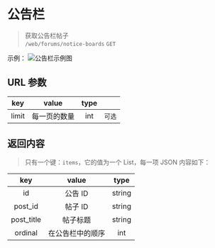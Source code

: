 # 公告栏

> 获取公告栏帖子  
> `/web/forums/notice-boards` `GET`

示例：
![公告栏示例图](https://cdn-community.codemao.cn/47/community/MTY1ODU0OTg4MTU3NV90N3I3cWNj)

## URL 参数

|  key  |    value     | type |        |
| :---: | :----------: | :--: | :----: |
| limit | 每一页的数量 | int  | `可选` |

## 返回内容

> 只有一个键：`items`，它的值为一个 List，每一项 JSON 内容如下：

|    key     |      value       |  type  |
| :--------: | :--------------: | :----: |
|     id     |     公告 ID      | string |
|  post_id   |     帖子 ID      | string |
| post_title |     帖子标题     | string |
|  ordinal   | 在公告栏中的顺序 |  int   |
